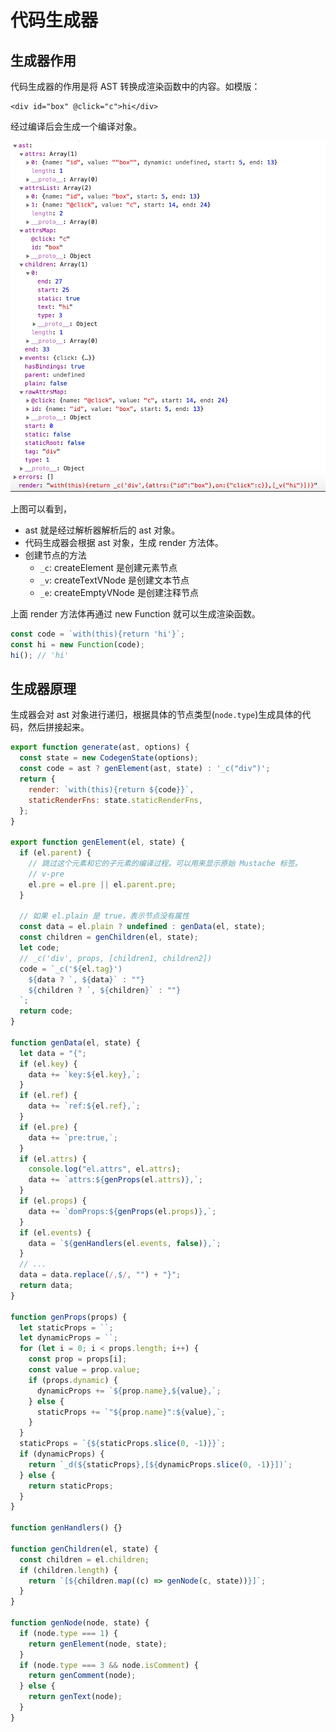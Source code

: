 # 代码生成器

## 生成器作用

代码生成器的作用是将 AST 转换成渲染函数中的内容。如模版：

```
<div id="box" @click="c">hi</div>
```

经过编译后会生成一个编译对象。

![](./imgs/2021-05-06-11-13-18.png)

上图可以看到，

- ast 就是经过解析器解析后的 ast 对象。
- 代码生成器会根据 ast 对象，生成 render 方法体。
- 创建节点的方法
  - `_c`: createElement 是创建元素节点
  - `_v`: createTextVNode 是创建文本节点
  - `_e`: createEmptyVNode 是创建注释节点

上面 render 方法体再通过 new Function 就可以生成渲染函数。

```js
const code = `with(this){return 'hi'}`;
const hi = new Function(code);
hi(); // 'hi'
```

## 生成器原理

生成器会对 ast 对象进行递归，根据具体的节点类型(`node.type`)生成具体的代码，然后拼接起来。

```js
export function generate(ast, options) {
  const state = new CodegenState(options);
  const code = ast ? genElement(ast, state) : '_c("div")';
  return {
    render: `with(this){return ${code}}`,
    staticRenderFns: state.staticRenderFns,
  };
}

export function genElement(el, state) {
  if (el.parent) {
    // 跳过这个元素和它的子元素的编译过程。可以用来显示原始 Mustache 标签。
    // v-pre
    el.pre = el.pre || el.parent.pre;
  }

  // 如果 el.plain 是 true，表示节点没有属性
  const data = el.plain ? undefined : genData(el, state);
  const children = genChildren(el, state);
  let code;
  // _c('div', props, [children1, children2])
  code = `_c('${el.tag}')
    ${data ? `, ${data}` : ""}
    ${children ? `, ${children}` : ""}
  `;
  return code;
}

function genData(el, state) {
  let data = "{";
  if (el.key) {
    data += `key:${el.key},`;
  }
  if (el.ref) {
    data += `ref:${el.ref},`;
  }
  if (el.pre) {
    data += `pre:true,`;
  }
  if (el.attrs) {
    console.log("el.attrs", el.attrs);
    data += `attrs:${genProps(el.attrs)},`;
  }
  if (el.props) {
    data += `domProps:${genProps(el.props)},`;
  }
  if (el.events) {
    data = `${genHandlers(el.events, false)},`;
  }
  // ...
  data = data.replace(/,$/, "") + "}";
  return data;
}

function genProps(props) {
  let staticProps = ``;
  let dynamicProps = ``;
  for (let i = 0; i < props.length; i++) {
    const prop = props[i];
    const value = prop.value;
    if (props.dynamic) {
      dynamicProps += `${prop.name},${value},`;
    } else {
      staticProps += `"${prop.name}":${value},`;
    }
  }
  staticProps = `{${staticProps.slice(0, -1)}}`;
  if (dynamicProps) {
    return `_d(${staticProps},[${dynamicProps.slice(0, -1)}])`;
  } else {
    return staticProps;
  }
}

function genHandlers() {}

function genChildren(el, state) {
  const children = el.children;
  if (children.length) {
    return `[${children.map((c) => genNode(c, state))}]`;
  }
}

function genNode(node, state) {
  if (node.type === 1) {
    return genElement(node, state);
  }
  if (node.type === 3 && node.isComment) {
    return genComment(node);
  } else {
    return genText(node);
  }
}
```
